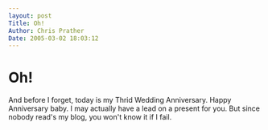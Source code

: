 ```yaml
---
layout: post
Title: Oh!  
Author: Chris Prather
Date: 2005-03-02 18:03:12
---
```


# Oh!
And before I forget, today is my Thrid Wedding Anniversary. Happy Anniversary baby. I may actually have a lead on a present for you. But since nobody read's my blog, you won't know it if I fail. 
